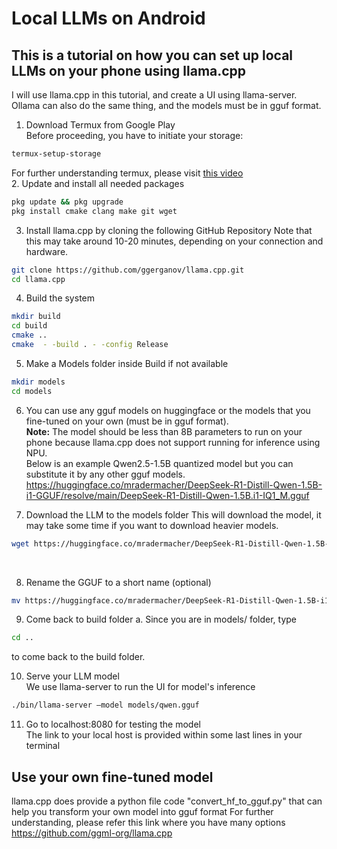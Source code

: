 # Local LLMs on Android
## This is a tutorial on how you can set up local LLMs on your phone using llama.cpp
I will use llama.cpp in this tutorial, and create a UI using llama-server. Ollama can also do the same thing, and the models must be in gguf format.

1.	Download Termux from Google Play <br>
Before proceeding, you have to initiate your storage:
```bash
termux-setup-storage
```
For further understanding termux, please visit [this video](https://www.youtube.com/watch?v=Uj21Kz-BsTs) <br>
2.	Update and install all needed packages
```bash
pkg update && pkg upgrade
pkg install cmake clang make git wget
```

3.	Install llama.cpp by cloning the following GitHub Repository <be>
Note that this may take around 10-20 minutes, depending on your connection and hardware.
```bash
git clone https://github.com/ggerganov/llama.cpp.git
cd llama.cpp
```

4.	Build the system

```bash
mkdir build
cd build
cmake ..
cmake  - -build . - -config Release
```
5.	Make a Models folder inside Build if not available
```bash
mkdir models
cd models
```
6.	You can use any gguf models on huggingface or the models that you fine-tuned on your own (must be in gguf format). <br>
<strong>Note:</strong> The model should be less than 8B parameters to run on your phone because llama.cpp does not support running for inference using NPU. <br>
Below is an example Qwen2.5-1.5B quantized model but you can substitute it by any other gguf models. <br>
https://huggingface.co/mradermacher/DeepSeek-R1-Distill-Qwen-1.5B-i1-GGUF/resolve/main/DeepSeek-R1-Distill-Qwen-1.5B.i1-IQ1_M.gguf <br>

7.	Download the LLM to the models folder
This will download the model, it may take some time if you want to download heavier models.
```bash
wget https://huggingface.co/mradermacher/DeepSeek-R1-Distill-Qwen-1.5B-i1-GGUF/resolve/main/DeepSeek-R1-Distill-Qwen-1.5B.i1-IQ1_M.gguf
```
<br>

8.	Rename the GGUF to a short name (optional)
```bash
mv https://huggingface.co/mradermacher/DeepSeek-R1-Distill-Qwen-1.5B-i1-GGUF/resolve/main/DeepSeek-R1-Distill-Qwen-1.5B.i1-IQ1_M.gguf?download=true qwen.gguf
```
9.	Come back to build folder
a.	Since you are in models/ folder, type
```bash
cd ..
```
to come back to the build folder. <be>

10.	Serve your LLM model <br>
We use llama-server to run the UI for model's inference
```bash
./bin/llama-server –model models/qwen.gguf
```
11.	Go to localhost:8080 for testing the model <br>
The link to your local host is provided within some last lines in your terminal

## Use your own fine-tuned model
llama.cpp does provide a python file code "convert_hf_to_gguf.py" that can help you transform your own model into gguf format
For further understanding, please refer this link where you have many options <br>
https://github.com/ggml-org/llama.cpp
